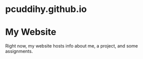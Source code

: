 # pcuddihy.github.io
# My Website

Right now, my website hosts info about me, a project, and some assignments.
